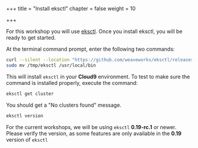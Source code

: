 +++
title = "Install eksctl"
chapter = false
weight = 10

+++

For this workshop you will use [eksctl](https://eksctl.io/introduction/#installation). Once you install eksctl, you will be ready to get started.

At the terminal command prompt, enter the following two commands:

```sh
curl --silent --location "https://github.com/weaveworks/eksctl/releases/latest/download/eksctl_$(uname -s)_amd64.tar.gz" | tar xz -C /tmp && \
sudo mv /tmp/eksctl /usr/local/bin
```

This will install `eksctl` in your **Cloud9** environment. To test to make sure the command is installed properly, execute the command:

```sh
eksctl get cluster
```

You should get a "No clusters found" message.

```sh
eksctl version
```

For the current workshops, we will be using `eksctl` **0.19-rc.1** or newer. Please verify the version, as some features are only available in the **0.19** version of `eksctl`
